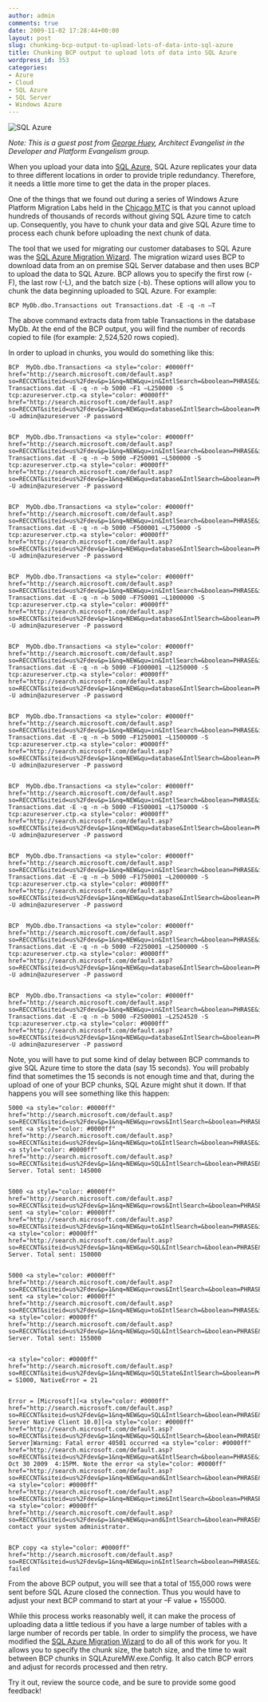 ```yaml
---
author: admin
comments: true
date: 2009-11-02 17:28:44+00:00
layout: post
slug: chunking-bcp-output-to-upload-lots-of-data-into-sql-azure
title: Chunking BCP output to upload lots of data into SQL Azure
wordpress_id: 353
categories:
- Azure
- Cloud
- SQL Azure
- SQL Server
- Windows Azure
---
```


![SQL Azure](https://wadewegner.blob.core.windows.net/wordpress/2009/11/SQLAzure.png)

_Note: This is a guest post from [George Huey](http://www.linkedin.com/pub/george-huey/0/4b0/375), Architect Evangelist in the Developer and Platform Evangelism group._

 

When you upload your data into [SQL Azure](http://www.microsoft.com/windowsazure/sqlazure/), SQL Azure replicates your data to three different locations in order to provide triple redundancy. Therefore, it needs a little more time to get the data in the proper places.

 

One of the things that we found out during a series of Windows Azure Platform Migration Labs held in the [Chicago MTC](http://www.microsoft.com/mtc/locations/Chicago.mspx) is that you cannot upload hundreds of thousands of records without giving SQL Azure time to catch up. Consequently, you have to chunk your data and give SQL Azure time to process each chunk before uploading the next chunk of data.

 

The tool that we used for migrating our customer databases to SQL Azure was the [SQL Azure Migration Wizard](http://sqlazuremw.codeplex.com/). The migration wizard uses BCP to download data from an on premise SQL Server database and then uses BCP to upload the data to SQL Azure. BCP allows you to specify the first row (-F), the last row (-L), and the batch size (-b). These options will allow you to chunk the data beginning uploaded to SQL Azure. For example:

 
    
    BCP MyDb.dbo.Transactions out Transactions.dat -E -q -n –T 





The above command extracts data from table Transactions in the database MyDb. At the end of the BCP output, you will find the number of records copied to file (for example: 2,524,520 rows copied).





In order to upload in chunks, you would do something like this:




    
    BCP  MyDb.dbo.Transactions <a style="color: #0000ff" href="http://search.microsoft.com/default.asp?so=RECCNT&siteid=us%2Fdev&p=1&nq=NEW&qu=in&IntlSearch=&boolean=PHRASE&ig=01&i=09&i=99">in</a>  Transactions.dat -E -q -n –b 5000 –F1 –L250000 -S  tcp:azureserver.ctp.<a style="color: #0000ff" href="http://search.microsoft.com/default.asp?so=RECCNT&siteid=us%2Fdev&p=1&nq=NEW&qu=database&IntlSearch=&boolean=PHRASE&ig=01&i=09&i=99">database</a>.windows.net -U admin@azureserver -P password
    
    
    BCP  MyDb.dbo.Transactions <a style="color: #0000ff" href="http://search.microsoft.com/default.asp?so=RECCNT&siteid=us%2Fdev&p=1&nq=NEW&qu=in&IntlSearch=&boolean=PHRASE&ig=01&i=09&i=99">in</a>  Transactions.dat -E -q -n –b 5000 –F250001 –L500000 -S  tcp:azureserver.ctp.<a style="color: #0000ff" href="http://search.microsoft.com/default.asp?so=RECCNT&siteid=us%2Fdev&p=1&nq=NEW&qu=database&IntlSearch=&boolean=PHRASE&ig=01&i=09&i=99">database</a>.windows.net -U admin@azureserver -P password
    
    
    BCP  MyDb.dbo.Transactions <a style="color: #0000ff" href="http://search.microsoft.com/default.asp?so=RECCNT&siteid=us%2Fdev&p=1&nq=NEW&qu=in&IntlSearch=&boolean=PHRASE&ig=01&i=09&i=99">in</a>  Transactions.dat -E -q -n –b 5000 –F500001 –L750000 -S  tcp:azureserver.ctp.<a style="color: #0000ff" href="http://search.microsoft.com/default.asp?so=RECCNT&siteid=us%2Fdev&p=1&nq=NEW&qu=database&IntlSearch=&boolean=PHRASE&ig=01&i=09&i=99">database</a>.windows.net -U admin@azureserver -P password
    
    
    BCP  MyDb.dbo.Transactions <a style="color: #0000ff" href="http://search.microsoft.com/default.asp?so=RECCNT&siteid=us%2Fdev&p=1&nq=NEW&qu=in&IntlSearch=&boolean=PHRASE&ig=01&i=09&i=99">in</a>  Transactions.dat -E -q -n –b 5000 –F750001 –L1000000 -S  tcp:azureserver.ctp.<a style="color: #0000ff" href="http://search.microsoft.com/default.asp?so=RECCNT&siteid=us%2Fdev&p=1&nq=NEW&qu=database&IntlSearch=&boolean=PHRASE&ig=01&i=09&i=99">database</a>.windows.net -U admin@azureserver -P password
    
    
    BCP  MyDb.dbo.Transactions <a style="color: #0000ff" href="http://search.microsoft.com/default.asp?so=RECCNT&siteid=us%2Fdev&p=1&nq=NEW&qu=in&IntlSearch=&boolean=PHRASE&ig=01&i=09&i=99">in</a>  Transactions.dat -E -q -n –b 5000 –F1000001 –L1250000 -S  tcp:azureserver.ctp.<a style="color: #0000ff" href="http://search.microsoft.com/default.asp?so=RECCNT&siteid=us%2Fdev&p=1&nq=NEW&qu=database&IntlSearch=&boolean=PHRASE&ig=01&i=09&i=99">database</a>.windows.net -U admin@azureserver -P password
    
    
    BCP  MyDb.dbo.Transactions <a style="color: #0000ff" href="http://search.microsoft.com/default.asp?so=RECCNT&siteid=us%2Fdev&p=1&nq=NEW&qu=in&IntlSearch=&boolean=PHRASE&ig=01&i=09&i=99">in</a>  Transactions.dat -E -q -n –b 5000 –F1250001 –L1500000 -S  tcp:azureserver.ctp.<a style="color: #0000ff" href="http://search.microsoft.com/default.asp?so=RECCNT&siteid=us%2Fdev&p=1&nq=NEW&qu=database&IntlSearch=&boolean=PHRASE&ig=01&i=09&i=99">database</a>.windows.net -U admin@azureserver -P password
    
    
    BCP  MyDb.dbo.Transactions <a style="color: #0000ff" href="http://search.microsoft.com/default.asp?so=RECCNT&siteid=us%2Fdev&p=1&nq=NEW&qu=in&IntlSearch=&boolean=PHRASE&ig=01&i=09&i=99">in</a>  Transactions.dat -E -q -n –b 5000 –F1500001 –L1750000 -S  tcp:azureserver.ctp.<a style="color: #0000ff" href="http://search.microsoft.com/default.asp?so=RECCNT&siteid=us%2Fdev&p=1&nq=NEW&qu=database&IntlSearch=&boolean=PHRASE&ig=01&i=09&i=99">database</a>.windows.net -U admin@azureserver -P password
    
    
    BCP  MyDb.dbo.Transactions <a style="color: #0000ff" href="http://search.microsoft.com/default.asp?so=RECCNT&siteid=us%2Fdev&p=1&nq=NEW&qu=in&IntlSearch=&boolean=PHRASE&ig=01&i=09&i=99">in</a>  Transactions.dat -E -q -n –b 5000 –F1750001 –L2000000 -S  tcp:azureserver.ctp.<a style="color: #0000ff" href="http://search.microsoft.com/default.asp?so=RECCNT&siteid=us%2Fdev&p=1&nq=NEW&qu=database&IntlSearch=&boolean=PHRASE&ig=01&i=09&i=99">database</a>.windows.net -U admin@azureserver -P password
    
    
    BCP  MyDb.dbo.Transactions <a style="color: #0000ff" href="http://search.microsoft.com/default.asp?so=RECCNT&siteid=us%2Fdev&p=1&nq=NEW&qu=in&IntlSearch=&boolean=PHRASE&ig=01&i=09&i=99">in</a>  Transactions.dat -E -q -n –b 5000 –F2250001 –L2500000 -S  tcp:azureserver.ctp.<a style="color: #0000ff" href="http://search.microsoft.com/default.asp?so=RECCNT&siteid=us%2Fdev&p=1&nq=NEW&qu=database&IntlSearch=&boolean=PHRASE&ig=01&i=09&i=99">database</a>.windows.net -U admin@azureserver -P password
    
    
    BCP  MyDb.dbo.Transactions <a style="color: #0000ff" href="http://search.microsoft.com/default.asp?so=RECCNT&siteid=us%2Fdev&p=1&nq=NEW&qu=in&IntlSearch=&boolean=PHRASE&ig=01&i=09&i=99">in</a>  Transactions.dat -E -q -n –b 5000 –F2500001 –L2524520 -S  tcp:azureserver.ctp.<a style="color: #0000ff" href="http://search.microsoft.com/default.asp?so=RECCNT&siteid=us%2Fdev&p=1&nq=NEW&qu=database&IntlSearch=&boolean=PHRASE&ig=01&i=09&i=99">database</a>.windows.net -U admin@azureserver -P password
    





Note, you will have to put some kind of delay between BCP commands to give SQL Azure time to store the data (say 15 seconds). You will probably find that sometimes the 15 seconds is not enough time and that, during the upload of one of your BCP chunks, SQL Azure might shut it down. If that happens you will see something like this happen:




    
    5000 <a style="color: #0000ff" href="http://search.microsoft.com/default.asp?so=RECCNT&siteid=us%2Fdev&p=1&nq=NEW&qu=rows&IntlSearch=&boolean=PHRASE&ig=01&i=09&i=99">rows</a> sent <a style="color: #0000ff" href="http://search.microsoft.com/default.asp?so=RECCNT&siteid=us%2Fdev&p=1&nq=NEW&qu=to&IntlSearch=&boolean=PHRASE&ig=01&i=09&i=99">to</a> <a style="color: #0000ff" href="http://search.microsoft.com/default.asp?so=RECCNT&siteid=us%2Fdev&p=1&nq=NEW&qu=SQL&IntlSearch=&boolean=PHRASE&ig=01&i=09&i=99">SQL</a> Server. Total sent: 145000
    
    
    5000 <a style="color: #0000ff" href="http://search.microsoft.com/default.asp?so=RECCNT&siteid=us%2Fdev&p=1&nq=NEW&qu=rows&IntlSearch=&boolean=PHRASE&ig=01&i=09&i=99">rows</a> sent <a style="color: #0000ff" href="http://search.microsoft.com/default.asp?so=RECCNT&siteid=us%2Fdev&p=1&nq=NEW&qu=to&IntlSearch=&boolean=PHRASE&ig=01&i=09&i=99">to</a> <a style="color: #0000ff" href="http://search.microsoft.com/default.asp?so=RECCNT&siteid=us%2Fdev&p=1&nq=NEW&qu=SQL&IntlSearch=&boolean=PHRASE&ig=01&i=09&i=99">SQL</a> Server. Total sent: 150000
    
    
    5000 <a style="color: #0000ff" href="http://search.microsoft.com/default.asp?so=RECCNT&siteid=us%2Fdev&p=1&nq=NEW&qu=rows&IntlSearch=&boolean=PHRASE&ig=01&i=09&i=99">rows</a> sent <a style="color: #0000ff" href="http://search.microsoft.com/default.asp?so=RECCNT&siteid=us%2Fdev&p=1&nq=NEW&qu=to&IntlSearch=&boolean=PHRASE&ig=01&i=09&i=99">to</a> <a style="color: #0000ff" href="http://search.microsoft.com/default.asp?so=RECCNT&siteid=us%2Fdev&p=1&nq=NEW&qu=SQL&IntlSearch=&boolean=PHRASE&ig=01&i=09&i=99">SQL</a> Server. Total sent: 155000
    
    
    <a style="color: #0000ff" href="http://search.microsoft.com/default.asp?so=RECCNT&siteid=us%2Fdev&p=1&nq=NEW&qu=SQLState&IntlSearch=&boolean=PHRASE&ig=01&i=09&i=99">SQLState</a> = S1000, NativeError = 21
    
    
    Error = [Microsoft][<a style="color: #0000ff" href="http://search.microsoft.com/default.asp?so=RECCNT&siteid=us%2Fdev&p=1&nq=NEW&qu=SQL&IntlSearch=&boolean=PHRASE&ig=01&i=09&i=99">SQL</a> Server Native Client 10.0][<a style="color: #0000ff" href="http://search.microsoft.com/default.asp?so=RECCNT&siteid=us%2Fdev&p=1&nq=NEW&qu=SQL&IntlSearch=&boolean=PHRASE&ig=01&i=09&i=99">SQL</a> Server]Warning: Fatal error 40501 occurred <a style="color: #0000ff" href="http://search.microsoft.com/default.asp?so=RECCNT&siteid=us%2Fdev&p=1&nq=NEW&qu=at&IntlSearch=&boolean=PHRASE&ig=01&i=09&i=99">at</a> Oct 30 2009  4:15PM. Note the error <a style="color: #0000ff" href="http://search.microsoft.com/default.asp?so=RECCNT&siteid=us%2Fdev&p=1&nq=NEW&qu=and&IntlSearch=&boolean=PHRASE&ig=01&i=09&i=99">and</a> <a style="color: #0000ff" href="http://search.microsoft.com/default.asp?so=RECCNT&siteid=us%2Fdev&p=1&nq=NEW&qu=time&IntlSearch=&boolean=PHRASE&ig=01&i=09&i=99">time</a>, <a style="color: #0000ff" href="http://search.microsoft.com/default.asp?so=RECCNT&siteid=us%2Fdev&p=1&nq=NEW&qu=and&IntlSearch=&boolean=PHRASE&ig=01&i=09&i=99">and</a> contact your system administrator.
    
    
    BCP copy <a style="color: #0000ff" href="http://search.microsoft.com/default.asp?so=RECCNT&siteid=us%2Fdev&p=1&nq=NEW&qu=in&IntlSearch=&boolean=PHRASE&ig=01&i=09&i=99">in</a> failed 





From the above BCP output, you will see that a total of 155,000 rows were sent before SQL Azure closed the connection. Thus you would have to adjust your next BCP command to start at your –F value + 155000.





While this process works reasonably well, it can make the process of uploading data a little tedious if you have a large number of tables with a large number of records per table. In order to simplify the process, we have modified the [SQL Azure Migration Wizard](http://sqlazuremw.codeplex.com/) to do all of this work for you. It allows you to specify the chunk size, the batch size, and the time to wait between BCP chunks in SQLAzureMW.exe.Config. It also catch BCP errors and adjust for records processed and then retry.





Try it out, review the source code, and be sure to provide some good feedback!
